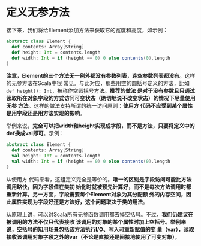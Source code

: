 定义无参方法
===================================================================================
接下来，我们将给Element添加方法来获取它的宽度和高度，如示例：
```scala
abstract class Element {
  def contents: Array[String]
  def height: Int = contents.length
  def width: Int = if (height == 0) 0 else contents(0).length
}
```
**注意，Element的三个方法无一例外都没有参数列表，连空参数列表都没有**。这样的无参方法在Scala中很
常见。与此对应，那些用空的圆括号定义的方法，比如`def height(): Int`，被称作空圆括号方法。**推荐的做法
是对于没有参数且只通过读取所在对象字段的方式访问可变状态（确切地说不改变状态）的情况下尽量使用无参
方法**。这样的做法支持所谓的统一访问原则：**使用方 代码不应受到某个属性是用字段还是用方法实现的影响**。

举例来说，**完全可以把width和height实现成字段，而不是方法，只要将定义中的def换成val即可**。示例：
```scala
abstract class Element {
  def contents: Array[String]
  val height: Int = contents.length
  val width: Int = if (height == 0) 0 else contents(0).length
}
```
从使用方 代码来看，这组定义完全是等价的。**唯一的区别是字段访问可能比方法调用略快，因为字段值在类初
始化时就被预先计算好，而不是每次方法调用时都重新计算。另一方面，字段需要每个Element对象为其分配额
外的内存空间，因此属性实现为字段好还是方法好，这个问题取决于类的用法**。

从原理上讲，可以对Scala所有无参函数调用都去掉空括号。不过，**我们仍建议在被调用的方法不仅只代表接收
该调用的对象的某个属性时加上空括号。举例来说，空括号的知用场景包括该方法执行I/O、写入可重新赋值的变
量（var），读取接收该调用对象字段之外的var（不论是直接还是间接地使用了可变对象）**。



